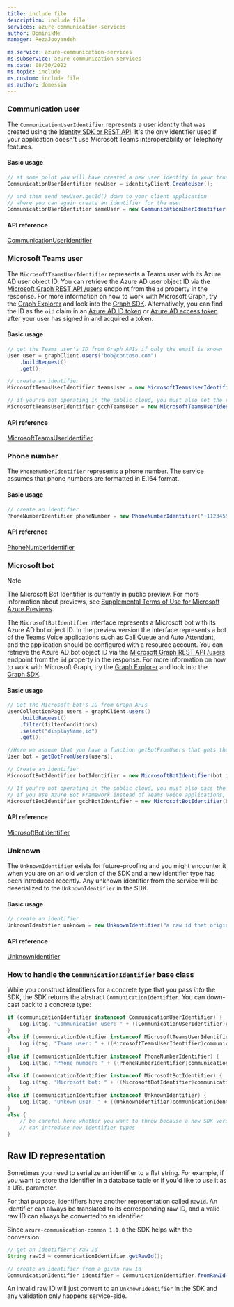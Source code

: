 ```yaml
---
title: include file
description: include file
services: azure-communication-services
author: DominikMe
manager: RezaJooyandeh

ms.service: azure-communication-services
ms.subservice: azure-communication-services
ms.date: 08/30/2022
ms.topic: include
ms.custom: include file
ms.author: domessin
---
```


### Communication user

The `CommunicationUserIdentifier` represents a user identity that was created using the [Identity SDK or REST API](../../../quickstarts/identity/access-tokens.md). It's the only identifier used if your application doesn't use Microsoft Teams interoperability or Telephony features.


#### Basic usage

```java
// at some point you will have created a new user identity in your trusted service
CommunicationUserIdentifier newUser = identityClient.CreateUser();

// and then send newUser.getId() down to your client application
// where you can again create an identifier for the user
CommunicationUserIdentifier sameUser = new CommunicationUserIdentifier(newUserId);
```

#### API reference

[CommunicationUserIdentifier](https://azure.github.io/azure-sdk-for-android/azure-communication-common/com/azure/android/communication/common/CommunicationUserIdentifier.html)

### Microsoft Teams user

The `MicrosoftTeamsUserIdentifier` represents a Teams user with its Azure AD user object ID. You can retrieve the Azure AD user object ID via the [Microsoft Graph REST API /users](/graph/api/user-get) endpoint from the `id` property in the response. For more information on how to work with Microsoft Graph, try the [Graph Explorer](https://developer.microsoft.com/en-us/graph/graph-explorer?request=users%2F%7Buser-mail%7D&method=GET&version=v1.0&GraphUrl=https://graph.microsoft.com) and look into the [Graph SDK](/graph/sdks/sdks-overview). Alternatively, you can find the ID as the `oid` claim in an [Azure AD ID token](../../../../active-directory/develop/id-tokens.md#payload-claims) or [Azure AD access token](../../../../active-directory/develop/access-tokens.md#payload-claims) after your user has signed in and acquired a token.

#### Basic usage

```java
// get the Teams user's ID from Graph APIs if only the email is known
User user = graphClient.users("bob@contoso.com")
    .buildRequest()
    .get();

// create an identifier
MicrosoftTeamsUserIdentifier teamsUser = new MicrosoftTeamsUserIdentifier(user.id);

// if you're not operating in the public cloud, you must also set the right Cloud type.
MicrosoftTeamsUserIdentifier gcchTeamsUser = new MicrosoftTeamsUserIdentifier(userId).setCloudEnvironment(CommunicationCloudEnvironment.GCCH);
```

#### API reference

[MicrosoftTeamsUserIdentifier](https://azure.github.io/azure-sdk-for-android/azure-communication-common/com/azure/android/communication/common/MicrosoftTeamsUserIdentifier.html)

### Phone number

The `PhoneNumberIdentifier` represents a phone number. The service assumes that phone numbers are formatted in E.164 format.

#### Basic usage

```java
// create an identifier
PhoneNumberIdentifier phoneNumber = new PhoneNumberIdentifier("+112345556789");
```

#### API reference

[PhoneNumberIdentifier](https://azure.github.io/azure-sdk-for-android/azure-communication-common/com/azure/android/communication/common/PhoneNumberIdentifier.html)

### Microsoft bot

> [!NOTE]
> The Microsoft Bot Identifier is currently in public preview. For more information about previews, see [Supplemental Terms of Use for Microsoft Azure Previews](https://azure.microsoft.com/support/legal/preview-supplemental-terms/).

The `MicrosoftBotIdentifier` interface represents a Microsoft bot with its Azure AD bot object ID. In the preview version the interface represents a bot of the Teams Voice applications such as Call Queue and Auto Attendant, and the application should be configured with a resource account. You can retrieve the Azure AD bot object ID via the [Microsoft Graph REST API /users](/graph/api/user-list) endpoint from the `id` property in the response. For more information on how to work with Microsoft Graph, try the [Graph Explorer](https://developer.microsoft.com/en-us/graph/graph-explorer?request=users%2F%7Buser-mail%7D&method=GET&version=v1.0&GraphUrl=https://graph.microsoft.com) and look into the [Graph SDK](/graph/sdks/sdks-overview).

#### Basic usage

```java
// Get the Microsoft bot's ID from Graph APIs
UserCollectionPage users = graphClient.users()
	.buildRequest()
	.filter(filterConditions)
	.select("displayName,id")
	.get();

//Here we assume that you have a function getBotFromUsers that gets the bot from the returned response
User bot = getBotFromUsers(users);

// Create an identifier
MicrosoftBotIdentifier botIdentifier = new MicrosoftBotIdentifier(bot.id);

// If you're not operating in the public cloud, you must also pass the right Cloud type.
// If you use Azure Bot Framework instead of Teams Voice applications, set property isResourceAccountConfigured to false.
MicrosoftBotIdentifier gcchBotIdentifier = new MicrosoftBotIdentifier(bot.id, true, CommunicationCloudEnvironment.GCCH);
```

#### API reference

[MicrosoftBotIdentifier](https://azure.github.io/azure-sdk-for-android/azure-communication-common/com/azure/android/communication/common/MicrosoftBotIdentifier.html)

### Unknown

The `UnknownIdentifier` exists for future-proofing and you might encounter it when you are on an old version of the SDK and a new identifier type has been introduced recently. Any unknown identifier from the service will be deserialized to the `UnknownIdentifier` in the SDK.

#### Basic usage

```java
// create an identifier
UnknownIdentifier unknown = new UnknownIdentifier("a raw id that originated in the service");
```

#### API reference

[UnknownIdentifier](https://azure.github.io/azure-sdk-for-android/azure-communication-common/com/azure/android/communication/common/UnknownIdentifier.html)

### How to handle the `CommunicationIdentifier` base class

While you construct identifiers for a concrete type that you pass *into* the SDK, the SDK returns the abstract `CommunicationIdentifier`. You can down-cast back to a concrete type:

```java
if (communicationIdentifier instanceof CommunicationUserIdentifier) {
    Log.i(tag, "Communication user: " + ((CommunicationUserIdentifier)communicationIdentifier).getId());
}
else if (communicationIdentifier instanceof MicrosoftTeamsUserIdentifier) {
    Log.i(tag, "Teams user: " + ((MicrosoftTeamsUserIdentifier)communicationIdentifier).getUserId());
}
else if (communicationIdentifier instanceof PhoneNumberIdentifier) {
    Log.i(tag, "Phone number: " + ((PhoneNumberIdentifier)communicationIdentifier).getPhoneNumber());
}
else if (communicationIdentifier instanceof MicrosoftBotIdentifier) {
    Log.i(tag, "Microsoft bot: " + ((MicrosoftBotIdentifier)communicationIdentifier).getBotId());
}
else if (communicationIdentifier instanceof UnknownIdentifier) {
    Log.i(tag, "Unkown user: " + ((UnknownIdentifier)communicationIdentifier).getId());
}
else {
    // be careful here whether you want to throw because a new SDK version
    // can introduce new identifier types
}
```

## Raw ID representation

Sometimes you need to serialize an identifier to a flat string. For example, if you want to store the identifier in a database table or if you'd like to use it as a URL parameter.

For that purpose, identifiers have another representation called `RawId`. An identifier can always be translated to its corresponding raw ID, and a valid raw ID can always be converted to an identifier.

Since `azure-communication-common 1.1.0` the SDK helps with the conversion:

```java
// get an identifier's raw Id
String rawId = communicationIdentifier.getRawId();

// create an identifier from a given raw Id
CommunicationIdentifier identifier = CommunicationIdentifier.fromRawId(rawId);
```

An invalid raw ID will just convert to an `UnknownIdentifier` in the SDK and any validation only happens service-side.